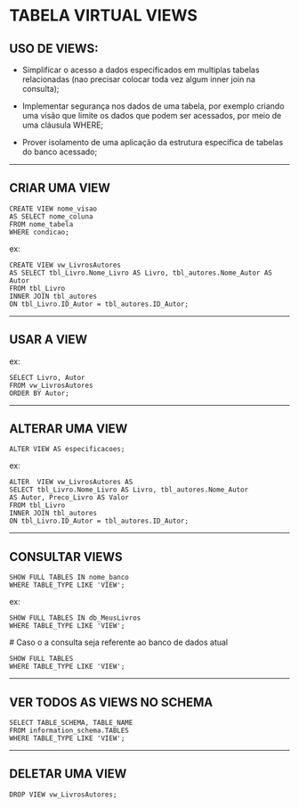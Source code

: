 # TABELA VIRTUAL VIEWS

## USO DE VIEWS:

* Simplificar o acesso a dados especificados em multiplas tabelas relacionadas (nao precisar colocar toda vez algum inner join na consulta);

* Implementar segurança nos dados de uma tabela, por exemplo criando uma visão que limite os dados que podem ser acessados, por meio de uma cláusula WHERE;

* Prover isolamento de uma aplicação da estrutura específica de tabelas do banco acessado;

---

## CRIAR UMA VIEW

```
CREATE VIEW nome_visao
AS SELECT nome_coluna
FROM nome_tabela
WHERE condicao;
```

ex:

```
CREATE VIEW vw_LivrosAutores
AS SELECT tbl_Livro.Nome_Livro AS Livro, tbl_autores.Nome_Autor AS Autor
FROM tbl_Livro
INNER JOIN tbl_autores
ON tbl_Livro.ID_Autor = tbl_autores.ID_Autor;
```

---

## USAR A VIEW

ex:

```
SELECT Livro, Autor
FROM vw_LivrosAutores
ORDER BY Autor;
```

---

## ALTERAR UMA VIEW

```
ALTER VIEW AS especificacoes;
```

ex:

```
ALTER  VIEW vw_LivrosAutores AS
SELECT tbl_Livro.Nome_Livro AS Livro, tbl_autores.Nome_Autor 
AS Autor, Preco_Livro AS Valor
FROM tbl_Livro
INNER JOIN tbl_autores
ON tbl_Livro.ID_Autor = tbl_autores.ID_Autor;
```

---

## CONSULTAR VIEWS

```
SHOW FULL TABLES IN nome_banco
WHERE TABLE_TYPE LIKE 'VIEW';
```

ex:

```
SHOW FULL TABLES IN db_MeusLivros
WHERE TABLE_TYPE LIKE 'VIEW';
```

\# Caso o a consulta seja referente ao banco de dados atual

```
SHOW FULL TABLES
WHERE TABLE_TYPE LIKE 'VIEW';
```

---

## VER TODOS AS VIEWS NO SCHEMA

```
SELECT TABLE_SCHEMA, TABLE_NAME
FROM information_schema.TABLES
WHERE TABLE_TYPE LIKE 'VIEW';
```

---

## DELETAR UMA VIEW

```
DROP VIEW vw_LivrosAutores;
```

